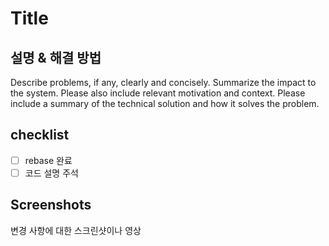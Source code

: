 # Title

## 설명 & 해결 방법

Describe problems, if any, clearly and concisely. Summarize the impact to the system. Please also include relevant motivation and context. Please include a summary of the technical solution and how it solves the problem.

## checklist

- [ ] rebase 완료
- [ ] 코드 설명 주석

## Screenshots

변경 사항에 대한 스크린샷이나 영상
